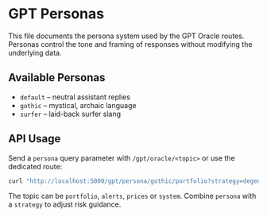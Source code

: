 # GPT Personas

This file documents the persona system used by the GPT Oracle routes. Personas control the tone and framing of responses without modifying the underlying data.

## Available Personas

- `default` – neutral assistant replies
- `gothic` – mystical, archaic language
- `surfer` – laid-back surfer slang

## API Usage

Send a `persona` query parameter with `/gpt/oracle/<topic>` or use the dedicated route:

```bash
curl "http://localhost:5000/gpt/persona/gothic/portfolio?strategy=degen"
```

The topic can be `portfolio`, `alerts`, `prices` or `system`. Combine `persona` with a `strategy` to adjust risk guidance.
